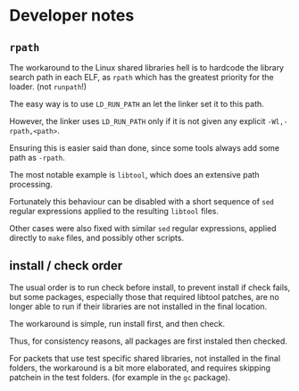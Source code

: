 # Developer notes

## `rpath`

The workaround to the Linux shared libraries hell is to hardcode the
library search path in each ELF, as `rpath` which has the greatest
priority for the loader. (not `runpath`!)

The easy way is to use `LD_RUN_PATH` an let the linker set it to
this path.

However, the linker uses `LD_RUN_PATH` only if it is not given any
explicit `-Wl,-rpath,<path>`.

Ensuring this is easier said than done, since some tools always add
some path as `-rpath`.

The most notable example is `libtool`, which does an extensive path
processing.

Fortunately this behaviour can be disabled with a short sequence
of `sed` regular expressions applied to the resulting `libtool` files.

Other cases were also fixed with similar `sed` regular expressions,
applied directly to `make` files, and possibly other scripts.

## install / check order

The usual order is to run check before install, to prevent install if
check fails, but some packages, especially those that required libtool
patches, are no longer able to run if their libraries are not installed
in the final location.

The workaround is simple, run install first, and then check.

Thus, for consistency reasons, all packages are first instaled then checked.

For packets that use test specific shared libraries, not installed in the
final folders, the workaround is a bit more elaborated, and requires
skipping patchein in the test folders. (for example in the `gc` package).
